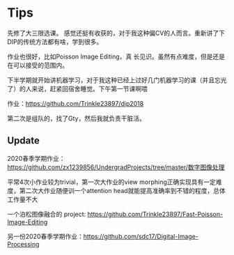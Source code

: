 # Tips

先修了大三限选课。
感觉还挺有收获的，对于我这种偏CV的人而言。重新讲了下DIP的传统方法都有啥，学到很多。

作业也很好，比如Poisson Image Editing，真 长见识。虽然有点难度，但是还是在可以接受的范围内。

下半学期就开始讲机器学习，对于我这种已经上过好几门机器学习的课（并且忘光了）的人来说，赶紧回宿舍睡觉。下午第一节课啊喂

作业：https://github.com/Trinkle23897/dip2018

第二次是组队的，找了Gty，然后我就负责干脏活。


## Update

2020春季学期作业：https://github.com/zx1239856/UndergradProjects/tree/master/数字图像处理

平常4次小作业较为trivial，第一次大作业的view morphing正确实现具有一定难度，第二次大作业随便训一个attention head就能提高准确率到不错的程度，总体工作量不大

一个泊松图像融合的 project: https://github.com/Trinkle23897/Fast-Poisson-Image-Editing

另一份2020春季学期作业：https://github.com/sdc17/Digital-Image-Processing
